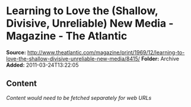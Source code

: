 # Learning to Love the (Shallow, Divisive, Unreliable) New Media - Magazine - The Atlantic

**Source:** http://www.theatlantic.com/magazine/print/1969/12/learning-to-love-the-shallow-divisive-unreliable-new-media/8415/
**Folder:** Archive
**Added:** 2011-03-24T13:22:05




## Content
*Content would need to be fetched separately for web URLs*
